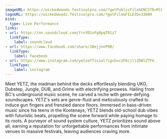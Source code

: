 ```yaml
---
imageURL: https://wickedwoods.festivalpro.com/?getPublicFile&ENCSTR=MlEcAwNQuLhiXJFRVbLI
logoURL: https://wickedwoods.festivalpro.com/?getFile&FILEID=33089
kind:
  type: Live Performance
links:
- url: https://on.soundcloud.com/YrnYD1xFg8pqT91z7
  linkType:
    label: soundcloud
- url: https://www.facebook.com/share/1BejjnnP9B/
  linkType:
    label: facebook
- url: https://www.instagram.com/yetzofficial?igsh=c2F6cjl1ZDBlZTFm
  linkType:
    label: instagram
---
```

Meet YETZ, the madman behind the decks effortlessly blending UKG, Dubstep, Jungle,
DUB, and Grime with electrifying prowess. Hailing from BC's underground music scene,
he carved a niche with genre-defying soundscapes. YETZ's sets are genre-fluid and
meticulously crafted to induce gun fingers and frenzied dance floors. Immersed in
bass-driven music since his teens in the Kootenays, YETZ blends old-school dub vibes
with futuristic beats, propelling the scene forward while paying homage to its roots. A
purveyor of sound system culture, YETZ prioritizes sound above all, earning a reputation
for unforgettable performances from intimate venues to massive festivals, leaving
audiences craving more.
